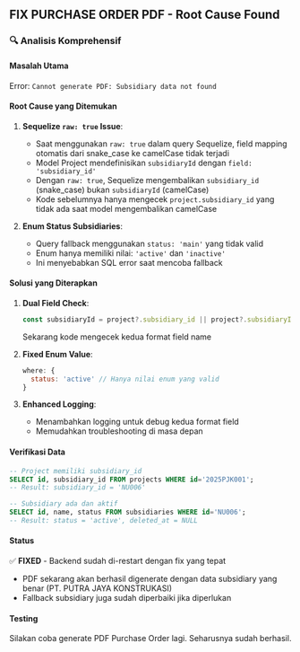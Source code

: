 ## FIX PURCHASE ORDER PDF - Root Cause Found

### 🔍 Analisis Komprehensif

#### Masalah Utama
Error: `Cannot generate PDF: Subsidiary data not found`

#### Root Cause yang Ditemukan

1. **Sequelize `raw: true` Issue**:
   - Saat menggunakan `raw: true` dalam query Sequelize, field mapping otomatis dari snake_case ke camelCase tidak terjadi
   - Model Project mendefinisikan `subsidiaryId` dengan `field: 'subsidiary_id'`
   - Dengan `raw: true`, Sequelize mengembalikan `subsidiary_id` (snake_case) bukan `subsidiaryId` (camelCase)
   - Kode sebelumnya hanya mengecek `project.subsidiary_id` yang tidak ada saat model mengembalikan camelCase

2. **Enum Status Subsidiaries**:
   - Query fallback menggunakan `status: 'main'` yang tidak valid
   - Enum hanya memiliki nilai: `'active'` dan `'inactive'`
   - Ini menyebabkan SQL error saat mencoba fallback

#### Solusi yang Diterapkan

1. **Dual Field Check**:
   ```javascript
   const subsidiaryId = project?.subsidiary_id || project?.subsidiaryId;
   ```
   Sekarang kode mengecek kedua format field name

2. **Fixed Enum Value**:
   ```javascript
   where: { 
     status: 'active' // Hanya nilai enum yang valid
   }
   ```

3. **Enhanced Logging**:
   - Menambahkan logging untuk debug kedua format field
   - Memudahkan troubleshooting di masa depan

#### Verifikasi Data
```sql
-- Project memiliki subsidiary_id
SELECT id, subsidiary_id FROM projects WHERE id='2025PJK001';
-- Result: subsidiary_id = 'NU006'

-- Subsidiary ada dan aktif
SELECT id, name, status FROM subsidiaries WHERE id='NU006';
-- Result: status = 'active', deleted_at = NULL
```

#### Status
✅ **FIXED** - Backend sudah di-restart dengan fix yang tepat
- PDF sekarang akan berhasil digenerate dengan data subsidiary yang benar (PT. PUTRA JAYA KONSTRUKASI)
- Fallback subsidiary juga sudah diperbaiki jika diperlukan

#### Testing
Silakan coba generate PDF Purchase Order lagi. Seharusnya sudah berhasil.
